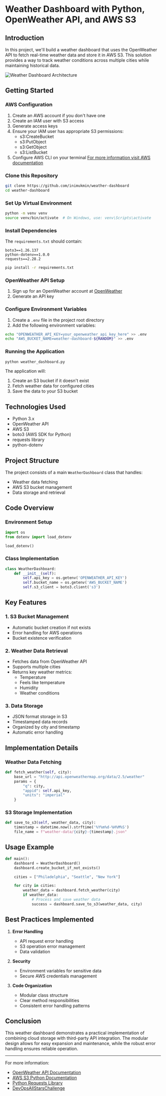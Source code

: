 # Weather Dashboard with Python, OpenWeather API, and AWS S3

## Introduction

In this project, we'll build a weather dashboard that uses the OpenWeather API to fetch real-time weather data and store it in AWS S3. This solution provides a way to track weather conditions across multiple cities while maintaining historical data.

![Weather Dashboard Architecture](weather_dashboard_architecture.png "Weather Dashboard Architecture")

## Getting Started

### AWS Configuration

1. Create an AWS account if you don't have one
2. Create an IAM user with S3 access
3. Generate access keys
4. Ensure your IAM user has appropriate S3 permissions:
   - s3:CreateBucket
   - s3:PutObject
   - s3:GetObject
   - s3:ListBucket
5. Configure AWS CLI on your terminal
   [For more information visit AWS documentation](https://docs.aws.amazon.com/cli/latest/userguide/getting-started-quickstart.html)

### Clone this Repository

```bash
git clone https://github.com/inimukmin/weather-dashboard
cd weather-dashboard
```

### Set Up Virtual Environment

```bash
python -m venv venv
source venv/bin/activate  # On Windows, use: venv\Scripts\activate
```

### Install Dependencies

The `requirements.txt` should contain:

```
boto3==1.26.137
python-dotenv==1.0.0
requests==2.28.2
```

```bash
pip install -r requirements.txt
```

### OpenWeather API Setup

1. Sign up for an OpenWeather account at [OpenWeather](https://openweathermap.org/api)
2. Generate an API key

### Configure Environment Variables

1. Create a `.env` file in the project root directory
2. Add the following environment variables:

```bash
echo "OPENWEATHER_API_KEY=your_openweather_api_key_here" >> .env
echo "AWS_BUCKET_NAME=weather-dashboard-${RANDOM}" >> .env
```

### Running the Application

```bash
python weather_dashboard.py
```

The application will:

1. Create an S3 bucket if it doesn't exist
2. Fetch weather data for configured cities
3. Save the data to your S3 bucket

## Technologies Used

- Python 3.x
- OpenWeather API
- AWS S3
- boto3 (AWS SDK for Python)
- requests library
- python-dotenv

## Project Structure

The project consists of a main `WeatherDashboard` class that handles:

- Weather data fetching
- AWS S3 bucket management
- Data storage and retrieval

## Code Overview

### Environment Setup

```python
import os
from dotenv import load_dotenv

load_dotenv()
```

### Class Implementation

```python
class WeatherDashboard:
    def __init__(self):
        self.api_key = os.getenv('OPENWEATHER_API_KEY')
        self.bucket_name = os.getenv('AWS_BUCKET_NAME')
        self.s3_client = boto3.client('s3')
```

## Key Features

### 1. S3 Bucket Management

- Automatic bucket creation if not exists
- Error handling for AWS operations
- Bucket existence verification

### 2. Weather Data Retrieval

- Fetches data from OpenWeather API
- Supports multiple cities
- Returns key weather metrics:
  - Temperature
  - Feels like temperature
  - Humidity
  - Weather conditions

### 3. Data Storage

- JSON format storage in S3
- Timestamped data records
- Organized by city and timestamp
- Automatic error handling

## Implementation Details

### Weather Data Fetching

```python
def fetch_weather(self, city):
    base_url = "http://api.openweathermap.org/data/2.5/weather"
    params = {
        "q": city,
        "appid": self.api_key,
        "units": "imperial"
    }
```

### S3 Storage Implementation

```python
def save_to_s3(self, weather_data, city):
    timestamp = datetime.now().strftime('%Y%m%d-%H%M%S')
    file_name = f"weather-data/{city}-{timestamp}.json"
```

## Usage Example

```python
def main():
    dashboard = WeatherDashboard()
    dashboard.create_bucket_if_not_exists()

    cities = ["Philadelphia", "Seattle", "New York"]

    for city in cities:
        weather_data = dashboard.fetch_weather(city)
        if weather_data:
            # Process and save weather data
            success = dashboard.save_to_s3(weather_data, city)
```

## Best Practices Implemented

1. **Error Handling**

   - API request error handling
   - S3 operation error management
   - Data validation

2. **Security**

   - Environment variables for sensitive data
   - Secure AWS credentials management

3. **Code Organization**
   - Modular class structure
   - Clear method responsibilities
   - Consistent error handling patterns

## Conclusion

This weather dashboard demonstrates a practical implementation of combining cloud storage with third-party API integration. The modular design allows for easy expansion and maintenance, while the robust error handling ensures reliable operation.

---

For more information:

- [OpenWeather API Documentation](https://openweathermap.org/api)
- [AWS S3 Python Documentation](https://boto3.amazonaws.com/v1/documentation/api/latest/reference/services/s3.html)
- [Python Requests Library](https://docs.python-requests.org/en/latest/)
- [DevOpsAllStarsChallenge](https://youtu.be/A95XBJFOqjw?si=kSd-NTBwNkEpDECb)
